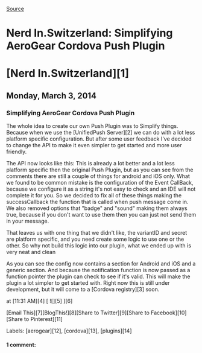[Source](http://blog.nerdin.ch/2014/03/simplifying-aerogear-cordova-push-plugin.html "Permalink to Nerd In.Switzerland: Simplifying AeroGear Cordova Push Plugin ")

# Nerd In.Switzerland: Simplifying AeroGear Cordova Push Plugin 

#  [Nerd In.Switzerland][1]

## Monday, March 3, 2014

###  Simplifying AeroGear Cordova Push Plugin

The whole idea to create our own Push Plugin was to Simplify things. Because when we use the [UnifiedPush Server][2] we can do with a lot less platform specific configuration. But after some user feedback I've decided to change the API to make it even simpler to get started and more user friendly.

The API now looks like this:  This is already a lot better and a lot less platform specific then the original Push Plugin, but as you can see from the comments there are still a couple of things for android and iOS only. What we found to be common mistake is the configuration of the Event CallBack, because we configure it as a string it's not easy to check and an IDE will not complete it for you. So we decided to fix all of these things making the successCallback the function that is called when push message come in. We also removed options that "badge" and "sound" making them always true, because if you don't want to use them then you can just not send them in your message.

That leaves us with one thing that we didn't like, the variantID and secret are platform specific, and you need create some logic to use one or the other. So why not build this logic into our plugin, what we ended up with is very neat and clean

As you can see the config now contains a section for Android and iOS and a generic section. And because the notification function is now passed as a function pointer the plugin can check to see if it's valid. This will make the plugin a lot simpler to get started with. Right now this is still under development, but it will come to a [Cordova registry][3] soon.

at  [11:31 AM][4] [ ![][5] ][6]

[Email This][7][BlogThis!][8][Share to Twitter][9][Share to Facebook][10][Share to Pinterest][11]

Labels: [aerogear][12], [cordova][13], [plugins][14]

#### 1 comment: